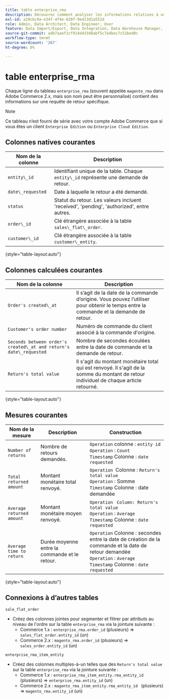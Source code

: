 ```yaml
---
title: table enterprise_rma
description: Découvrez comment analyser les informations relatives à une demande de retour spécifique.
exl-id: a19cbc9a-e34f-4f4e-820f-9e413d1a552d
role: Admin, Data Architect, Data Engineer, User
feature: Data Import/Export, Data Integration, Data Warehouse Manager, Commerce Tables
source-git-commit: adb7aaef1cf914d43348abf5c7e4bec7c51bed0c
workflow-type: tm+mt
source-wordcount: '267'
ht-degree: 0%

---
```


# table enterprise_rma

Chaque ligne du tableau `enterprise_rma` (souvent appelée `magento_rma` dans Adobe Commerce 2.x, mais son nom peut être personnalisé) contient des informations sur une requête de retour spécifique.

>[!NOTE]
>
>Ce tableau n’est fourni de série avec votre compte Adobe Commerce que si vous êtes un client `Enterprise Edition` ou `Enterprise Cloud Edition`.

## Colonnes natives courantes

| **Nom de la colonne** | **Description** |
|---|---|
| `entity\_id` | Identifiant unique de la table. Chaque `entity\_id` représente une demande de retour. |
| `date\_requested` | Date à laquelle le retour a été demandé. |
| `status` | Statut du retour. Les valeurs incluent &#39;received&#39;, &#39;pending&#39;, &#39;authorized&#39;, entre autres. |
| `order\_id` | Clé étrangère associée à la table `sales\_flat\_order`. |
| `customer\_id` | Clé étrangère associée à la table `customer\_entity`. |

{style="table-layout:auto"}

## Colonnes calculées courantes

| **Nom de la colonne** | **Description** |
|---|---|
| `Order's created\_at` | Il s’agit de la date de la commande d’origine. Vous pouvez l’utiliser pour obtenir le temps entre la commande et la demande de retour. |
| `Customer's order number` | Numéro de commande du client associé à la commande d&#39;origine. |
| `Seconds between order's created\_at and return's date\_requested` | Nombre de secondes écoulées entre la date de commande et la demande de retour. |
| `Return's total value` | Il s&#39;agit du montant monétaire total qui est renvoyé. Il s&#39;agit de la somme du montant de retour individuel de chaque article retourné. |

{style="table-layout:auto"}

## Mesures courantes

| **Nom de la mesure** | **Description** | **Construction** |
|---|---|---|
| `Number of returns` | Nombre de retours demandés. | `Operation` colonne : `entity id`<br>`Operation` : `Count`<br>`Timestamp` Colonne : `date requested` |
| `Total returned amount` | Montant monétaire total renvoyé. | `Operation `Colonne : `Return's total value`<br>`Operation` : Somme <br>`Timestamp` Colonne : date demandée |
| `Average returned amount` | Montant monétaire moyen renvoyé. | `Operation` ` Column: Return's total value`<br>`Operation` : `Average`<br>`Timestamp` Colonne : `date requested` |
| `Average time to return` | Durée moyenne entre la commande et le retour. | `Operation` Colonne : secondes entre la date de création de la commande et la date de retour demandée<br>`Operation` : `Average`<br>`Timestamp` Colonne : `date requested` |

{style="table-layout:auto"}

## Connexions à d’autres tables

`sale_flat_order`

* Créez des colonnes jointes pour segmenter et filtrer par attributs au niveau de l&#39;ordre sur la table `enterprise_rma` via la jointure suivante :
   * Commerce 1.x : `enterprise_rma.order_id` (plusieurs) => `sales_flat_order.entity_id` (un)
   * Commerce 2.x : `magento_rma.order_id` (plusieurs) => `sales_order.entity_id` (un)

`enterprise_rma_item_entity`

* Créez des colonnes multiples-à-un telles que des `Return's total value` sur la table `enterprise_rma` via la jointure suivante :
   * Commerce 1.x : `enterprise_rma_item_entity.rma_entity_id` (plusieurs) => `enterprise_rma.entity_id` (un)
   * Commerce 2.x : `magento_rma_item_entity.rma_entity_id ` (plusieurs) => `magento_rma.entity_id` (un)
